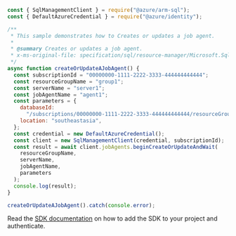 ```javascript
const { SqlManagementClient } = require("@azure/arm-sql");
const { DefaultAzureCredential } = require("@azure/identity");

/**
 * This sample demonstrates how to Creates or updates a job agent.
 *
 * @summary Creates or updates a job agent.
 * x-ms-original-file: specification/sql/resource-manager/Microsoft.Sql/preview/2020-11-01-preview/examples/CreateOrUpdateJobAgent.json
 */
async function createOrUpdateAJobAgent() {
  const subscriptionId = "00000000-1111-2222-3333-444444444444";
  const resourceGroupName = "group1";
  const serverName = "server1";
  const jobAgentName = "agent1";
  const parameters = {
    databaseId:
      "/subscriptions/00000000-1111-2222-3333-444444444444/resourceGroups/group1/providers/Microsoft.Sql/servers/server1/databases/db1",
    location: "southeastasia",
  };
  const credential = new DefaultAzureCredential();
  const client = new SqlManagementClient(credential, subscriptionId);
  const result = await client.jobAgents.beginCreateOrUpdateAndWait(
    resourceGroupName,
    serverName,
    jobAgentName,
    parameters
  );
  console.log(result);
}

createOrUpdateAJobAgent().catch(console.error);
```

Read the [SDK documentation](https://github.com/Azure/azure-sdk-for-js/blob/%40azure%2Farm-sql_9.0.1/sdk/sql/arm-sql/README.md) on how to add the SDK to your project and authenticate.
